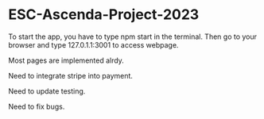 # ESC-Ascenda-Project-2023
<p> To start the app, you have to type npm start in the terminal. Then go to your browser and type 127.0.1.1:3001 to access webpage.</p>
<p>Most pages are implemented alrdy.</p>
<p>Need to integrate stripe into payment.</p>
<p>Need to update testing.</p>
<p>Need to fix bugs.</p>

